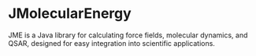 # JMolecularEnergy
JME is a Java library for calculating force fields, molecular dynamics, and QSAR, designed for easy integration into scientific applications.
